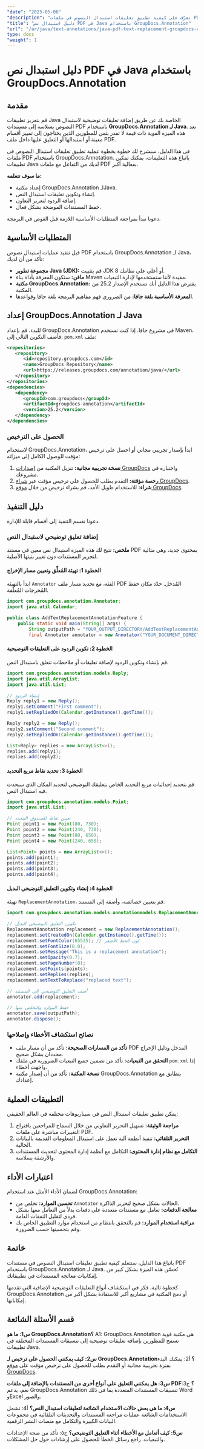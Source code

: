 ```yaml
---
"date": "2025-05-06"
"description": "تعرّف على كيفية تطبيق تعليقات استبدال النصوص في ملفات PDF بلغة Java باستخدام GroupDocs.Annotation. حسّن إمكانيات تحرير المستندات والتعاون فيها."
"title": "دليل استبدال نص PDF في Java باستخدام GroupDocs.Annotation"
"url": "/ar/java/text-annotations/java-pdf-text-replacement-groupdocs-annotation/"
type: docs
"weight": 1
---
```


# دليل استبدال نص PDF في Java باستخدام GroupDocs.Annotation

## مقدمة

قم بتعزيز تطبيقات Java الخاصة بك عن طريق إضافة تعليقات توضيحية لاستبدال النصوص بسلاسة إلى مستندات PDF باستخدام **GroupDocs.Annotation لـ Java**. تعد هذه الميزة القوية ذات قيمة لا تقدر بثمن للمطورين الذين يحتاجون إلى تمييز أقسام معينة أو استبدالها أو التعليق عليها داخل ملف PDF.

في هذا الدليل، سنشرح لك خطوة بخطوة عملية تطبيق تعليقات استبدال النصوص في ملفات PDF باستخدام GroupDocs.Annotation. باتباع هذه التعليمات، يمكنك تمكين تطبيقات Java لديك من التفاعل مع ملفات PDF بفعالية أكبر.

**ما سوف تتعلمه:**
- إعداد مكتبة GroupDocs.Annotation لـJava.
- إنشاء وتكوين تعليقات استبدال النص.
- إضافة الردود لتعزيز التعاون.
- حفظ المستندات الموضحة بشكل فعال.

دعونا نبدأ بمراجعة المتطلبات الأساسية اللازمة قبل الغوص في البرمجة.

## المتطلبات الأساسية

قبل تنفيذ عمليات استبدال نصوص PDF باستخدام GroupDocs.Annotation لـ Java، تأكد من أن لديك:
- **مجموعة تطوير Java (JDK):** قم بتثبيت JDK 8 أو أعلى على نظامك.
- **مافن:** ستكون المعرفة بأداة بناء Maven مفيدة لأننا سنستخدمها لإدارة التبعيات.
- **مكتبة GroupDocs.Annotation:** يفترض هذا الدليل أنك تستخدم الإصدار 25.2 من المكتبة.
- **المعرفة الأساسية بلغة جافا:** من الضروري فهم مفاهيم البرمجة بلغة جافا وقواعدها.

## إعداد GroupDocs.Annotation لـ Java

للبدء، قم بإعداد GroupDocs.Annotation في مشروع جافا. إذا كنت تستخدم Maven، فأضف التكوين التالي إلى: `pom.xml` ملف:

```xml
<repositories>
   <repository>
      <id>repository.groupdocs.com</id>
      <name>GroupDocs Repository</name>
      <url>https://releases.groupdocs.com/annotation/java/</url>
   </repository>
</repositories>
<dependencies>
   <dependency>
      <groupId>com.groupdocs</groupId>
      <artifactId>groupdocs-annotation</artifactId>
      <version>25.2</version>
   </dependency>
</dependencies>
```

### الحصول على الترخيص

لاستخدام GroupDocs.Annotation، ابدأ بإصدار تجريبي مجاني أو احصل على ترخيص مؤقت للوصول الكامل إلى ميزاته:
1. **نسخة تجريبية مجانية:** تنزيل المكتبة من [إصدارات GroupDocs](https://releases.groupdocs.com/annotation/java/) واختباره في مشروعك.
2. **رخصة مؤقتة:** التقدم بطلب للحصول على ترخيص مؤقت عبر [شراء GroupDocs](https://purchase.groupdocs.com/temporary-license/).
3. **شراء:** للاستخدام طويل الأمد، قم بشراء ترخيص من خلال [موقع GroupDocs](https://purchase.groupdocs.com/buy).

## دليل التنفيذ

دعونا نقسم التنفيذ إلى أقسام قابلة للإدارة.

### إضافة تعليق توضيحي لاستبدال النص

**ملخص:** تتيح لك هذه الميزة استبدال نص معين في مستند PDF بمحتوى جديد، وهي مثالية لتحرير المستندات دون تغيير بنيتها الأصلية.

#### الخطوة 1: تهيئة المُعلِّق وتعيين مسار الإخراج

ابدأ بالتهيئة `Annotator` الفئة، مع تحديد مسار ملف PDF المُدخل. حدّد مكان حفظ المُخرجات المُعلّقة.

```java
import com.groupdocs.annotation.Annotator;
import java.util.Calendar;

public class AddTextReplacementAnnotationFeature {
    public static void main(String[] args) {
        String outputPath = "YOUR_OUTPUT_DIRECTORY/AddTextReplacementAnnotation.pdf";
        final Annotator annotator = new Annotator("YOUR_DOCUMENT_DIRECTORY/input.pdf");
```

#### الخطوة 2: تكوين الردود على التعليقات التوضيحية

قم بإنشاء وتكوين الردود لإضافة تعليقات أو ملاحظات تتعلق باستبدال النص.

```java
import com.groupdocs.annotation.models.Reply;
import java.util.ArrayList;
import java.util.List;

// إنشاء الردود
Reply reply1 = new Reply();
reply1.setComment("First comment");
reply1.setRepliedOn(Calendar.getInstance().getTime());

Reply reply2 = new Reply();
reply2.setComment("Second comment");
reply2.setRepliedOn(Calendar.getInstance().getTime());

List<Reply> replies = new ArrayList<>();
replies.add(reply1);
replies.add(reply2);
```

#### الخطوة 3: تحديد نقاط مربع التحديد

قم بتحديد إحداثيات مربع التحديد الخاص بتعليقك التوضيحي لتحديد المكان الذي سيحدث فيه استبدال النص.

```java
import com.groupdocs.annotation.models.Point;
import java.util.List;

// تعيين نقاط للصندوق المحدد
Point point1 = new Point(80, 730);
Point point2 = new Point(240, 730);
Point point3 = new Point(80, 650);
Point point4 = new Point(240, 650);

List<Point> points = new ArrayList<>();
points.add(point1);
points.add(point2);
points.add(point3);
points.add(point4);
```

#### الخطوة 4: إنشاء وتكوين التعليق التوضيحي البديل

تهيئة `ReplacementAnnotation`، قم بتعيين خصائصه، وأضفه إلى المستند.

```java
import com.groupdocs.annotation.models.annotationmodels.ReplacementAnnotation;

// تكوين التعليق التوضيحي البديل
ReplacementAnnotation replacement = new ReplacementAnnotation();
replacement.setCreatedOn(Calendar.getInstance().getTime());
replacement.setFontColor(65535); // لون الخط الأصفر
replacement.setFontSize(8.0);
replacement.setMessage("This is a replacement annotation");
replacement.setOpacity(0.7);
replacement.setPageNumber(0);
replacement.setPoints(points);
replacement.setReplies(replies);
replacement.setTextToReplace("replaced text");

// أضف التعليق التوضيحي إلى المستند
annotator.add(replacement);

// حفظ الموارد والتخلص منها
annotator.save(outputPath);
annotator.dispose();
```

### نصائح استكشاف الأخطاء وإصلاحها
- **تأكد من المسارات الصحيحة:** تأكد من أن مسار ملف PDF المدخل ودليل الإخراج محددان بشكل صحيح.
- **التحقق من التبعيات:** تأكد من تضمين جميع التبعيات الضرورية في ملفك `pom.xml` إذا واجهت أخطاء.
- **نسخة المكتبة:** تأكد من أن إصدار مكتبة GroupDocs.Annotation يتطابق مع إعدادك.

## التطبيقات العملية

يمكن تطبيق تعليقات استبدال النص في سيناريوهات مختلفة في العالم الحقيقي:
1. **مراجعة الوثيقة:** تسهيل التحرير التعاوني من خلال السماح للمراجعين باقتراح التغييرات مباشرة على ملفات PDF.
2. **التحرير التلقائي:** تنفيذ أنظمة آلية تعمل على استبدال المعلومات القديمة بالبيانات الحالية.
3. **التكامل مع نظام إدارة المحتوى:** التكامل مع أنظمة إدارة المحتوى لتحديث المستندات والأرشفة بسلاسة.

## اعتبارات الأداء

لضمان الأداء الأمثل عند استخدام GroupDocs.Annotation:
- **تحسين الموارد:** تخلص من `Annotator` الحالات بشكل صحيح لتحرير الذاكرة.
- **معالجة الدفعات:** تعامل مع مستندات متعددة على دفعات بدلاً من التعامل معها بشكل فردي لتقليل النفقات العامة.
- **مراقبة استخدام الموارد:** قم بالتحقق بانتظام من استخدام موارد التطبيق الخاص بك وقم بتحسينها حسب الضرورة.

## خاتمة

باتباع هذا الدليل، ستتعلم كيفية تطبيق تعليقات استبدال النصوص في مستندات PDF باستخدام GroupDocs.Annotation لـ Java. تُحسّن هذه الميزة بشكل كبير من إمكانيات معالجة المستندات في تطبيقاتك.

كخطوة تالية، فكر في استكشاف أنواع التعليقات التوضيحية الإضافية التي تقدمها GroupDocs.Annotation أو دمج المكتبة في مشاريع أكبر للاستفادة بشكل أكبر من إمكاناتها.

## قسم الأسئلة الشائعة

**س1: ما هو GroupDocs.Annotation؟**
A1: GroupDocs.Annotation هي مكتبة قوية تسمح للمطورين بإضافة تعليقات توضيحية إلى تنسيقات المستندات المختلفة في تطبيقات Java.

**س2: كيف يمكنني الحصول على ترخيص لـ GroupDocs.Annotation؟**
أ2: يمكنك البدء بفترة تجريبية مجانية أو التقدم بطلب للحصول على ترخيص مؤقت على [موقع GroupDocs](https://purchase.groupdocs.com/temporary-license/).

**س3: هل يمكنني التعليق على أنواع أخرى من المستندات بالإضافة إلى ملفات PDF؟**
ج3: نعم، يدعم GroupDocs.Annotation تنسيقات المستندات المتعددة بما في ذلك Word وExcel والصور.

**س4: ما هي بعض حالات الاستخدام الشائعة لتعليقات استبدال النص؟**
أ4: تشمل الاستخدامات الشائعة عمليات مراجعة المستندات والتحديثات التلقائية في مجموعات البيانات الكبيرة والتكامل مع منصات النشر الرقمية.

**س5: كيف أتعامل مع الأخطاء أثناء التعليق التوضيحي؟**
ج٥: تأكد من صحة الإعدادات والتبعيات. راجع رسائل الخطأ للحصول على إرشادات حول حل المشكلات.